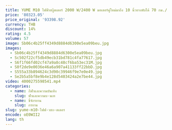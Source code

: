 ```yaml
---
title: YUME M10 ไฟฟ้าสกู๊ตเตอร์ 2000 W/2400 W มอเตอร์คู่ใหม่มาถึง 10 นิ้วยางพับได้ 70 กม./ชม.ความเร็วผู้ใหญ่สกู๊ตเตอร์ US Stock
price: '80323.05'
price_original: '93398.92'
currency: THB
discount: 14%
rating: 4.5
volume: 57
image: Sb06c4b25ff4349d8884d6300e5ea09beu.jpg
images:
  - Sb06c4b25ff4349d8884d6300e5ea09beu.jpg
  - Sc502f22cf5db49ecb31bd781c4fa77617.jpg
  - S6f1f66fd02cf47a9a8c48cf6ba53ec31M.jpg
  - S0f2de9e0036e46a6a907a41133ff22bbD.jpg
  - S555a33b894624c3d90c39946f9e7e0e49.jpg
  - Se2b5a5bf8e9b4e128d5403424a2e7be44.jpg
video: 4000275598541.mp4
categories:
  - name: กีฬาและความบันเทิง
    slug: ฬาและความบ-นเท
  - name: ขี่จักรยาน
    slug: กรยาน
slug: yume-m10-ไฟฟ-าสก-ตเตอร
encode: oE0WII2
lang: th
---
```

  